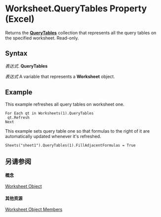 
# Worksheet.QueryTables Property (Excel)

Returns the  **[QueryTables](93511da3-598e-0aa3-fbc3-14bebff8838f.md)** collection that represents all the query tables on the specified worksheet. Read-only.


## Syntax

 _表达式_. **QueryTables**

 _表达式_ A variable that represents a **Worksheet** object.


## Example

This example refreshes all query tables on worksheet one.


```
For Each qt in Worksheets(1).QueryTables 
 qt.Refresh 
Next
```

This example sets query table one so that formulas to the right of it are automatically updated whenever it's refreshed.




```
Sheets("sheet1").QueryTables(1).FillAdjacentFormulas = True
```


## 另请参阅


#### 概念


[Worksheet Object](182b705e-854a-81cc-a4b0-59b942de55ae.md)
#### 其他资源


[Worksheet Object Members](http://msdn.microsoft.com/library/f8c1afea-1a1c-f5e4-37e3-52c434c8c157%28Office.15%29.aspx)